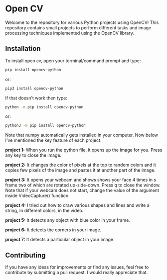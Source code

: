# Open CV
Welcome to the repository for various Python projects using OpenCV! This repository contains small projects to perform different tasks and image processing techniques implemented using the OpenCV library.

## Installation

To install open cv, open your terminal/command prompt and type:

```sh
pip install opencv-python
```
or:
```sh
pip3 install opencv-python
```
If that doesn't work then type:
```sh
python -m pip install opencv-python
```
or: 
```sh
python3 -m pip install opencv-python
```
Note that numpy automatically gets installed in your computer. Now below I've mentioned the key feature of each project.

**project 1:** When you run the python file, it opens up the image for you. Press any key to close the image.

**project 2:** It changes the color of pixels at the top to random colors and it copies few pixels of the image and pastes it at another part of the image.

**project 3:** It opens your webcam and shows shows your face 4 times in s frame two of which are rotated up-side-down. Press q to close the window. Note that if your webcam does not start, change the value of the argument inside VideoCapture() function.

**project 4:** I tried out how to draw various shapes and lines and write a string, in different colors, in the video.

**project 5:** It detects any object with blue color in your frame.

**project 6:** It detects the corners in your image.

**project 7:** It detects a particular object in your image.

## Contributing
If you have any ideas for improvements or find any issues, feel free to contribute by submitting a pull request. I would really appreciate that. 
